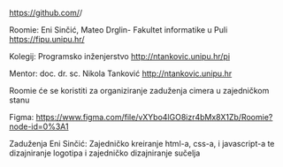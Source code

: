 https://github.com/<username>/<project>

Roomie: Eni Sinčić, Mateo Drglin-
Fakultet informatike u Puli
https://fipu.unipu.hr/

Kolegij: Programsko inženjerstvo
http://ntankovic.unipu.hr/pi

Mentor: doc. dr. sc. Nikola Tanković
http://ntankovic.unipu.hr

Roomie će se koristiti za organiziranje zaduženja cimera u zajedničkom stanu
  
Figma: https://www.figma.com/file/vXYbo4lGO8izr4bMx8X1Zb/Roomie?node-id=0%3A1

Zaduženja Eni Sinčić: Zajedničko kreiranje html-a, css-a, i javascript-a te dizajniranje logotipa i zajedničko dizajniranje sučelja
